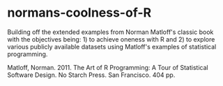 # normans-coolness-of-R

Building off the extended examples from Norman Matloff's classic book with the objectives being: 1) to achieve oneness with R and 2) to explore various publicly available datasets using Matloff's examples of statistical programming. 

Matloff, Norman. 2011. The Art of R Programming: A Tour of Statistical 
Software Design. No Starch Press. San Francisco. 404 pp.
